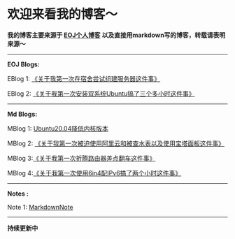 欢迎来看我的博客～
=======



**我的博客主要来源于 [EOJ个人博客](https://acm.ecnu.edu.cn/blog/78395/) 以及直接用markdown写的博客，转载请表明来源～**



---
**EOJ Blogs:**

EBlog 1: [《关于我第一次在宿舍尝试组建服务器这件事》](https://www.feipa.top/EBlogs/blog1.html)

EBlog 2: [《关于我第一次安装双系统Ubuntu搞了三个多小时这件事》](https://www.feipa.top/EBlogs/blog2.html)

---

**Md Blogs:**

MBlog 1: [Ubuntu20.04降低内核版本](https://www.feipa.top/MBlogs/Ubuntu20.04降低内核版本.html)

MBlog 2: [《关于我第一次被迫使用阿里云和被查水表以及使用宝塔面板这件事》](https://www.feipa.top/MBlogs/《关于我第一次被迫使用阿里云和被查水表以及使用宝塔面板这件事》.html)

MBlog 3:[《关于我第一次折腾路由器差点翻车这件事》](https://www.feipa.top/MBlogs/《关于我第一次折腾路由器差点翻车这件事》.html)

MBlog 4:[《关于我第一次使用6in4配IPv6搞了两个小时这件事》](https://www.feipa.top/MBlogs/《关于我第一次使用6in4配IPv6搞了两个小时这件事》.html)

---

**Notes :**

Note 1: [MarkdownNote](https://www.feipa.top/MBlogs/MarkdownNote.html)

---



**持续更新中**

